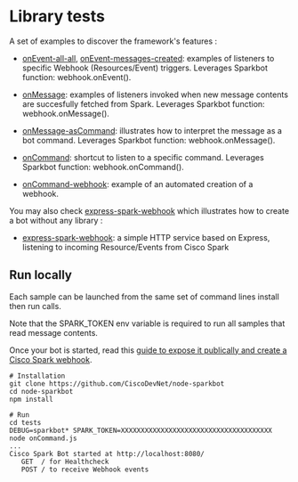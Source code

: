 # Library tests

A set of examples to discover the framework's features : 

- [onEvent-all-all](onEvent-all-all.js), [onEvent-messages-created](onEvent-messages-created.js): examples of listeners to specific Webhook (Resources/Event) triggers. Leverages Sparkbot function: webhook.onEvent().

- [onMessage](onMessage.js): examples of listeners invoked when new message contents are succesfully fetched from Spark. Leverages Sparkbot function: webhook.onMessage(). 

- [onMessage-asCommand](onMessage-asCommand.js): illustrates how to interpret the message as a bot command. Leverages Sparkbot function: webhook.onMessage().

- [onCommand](onCommand.js): shortcut to listen to a specific command. Leverages Sparkbot function: webhook.onCommand().

- [onCommand-webhook](onCommand-webhook.js): example of an automated creation of a webhook.


You may also check [express-spark-webhook](express-spark-webhook.js) which illustrates how to create a bot without any library :

- [express-spark-webhook](express-spark-webhook.js): a simple HTTP service based on Express, listening to incoming Resource/Events from Cisco Spark


## Run locally

Each sample can be launched from the same set of command lines install then run calls.

Note that the SPARK_TOKEN env variable is required to run all samples that read message contents.

Once your bot is started, read this [guide to expose it publically and create a Cisco Spark webhook](../docs/SettingUpYourSparkBot.md).


```shell
# Installation
git clone https://github.com/CiscoDevNet/node-sparkbot
cd node-sparkbot
npm install

# Run
cd tests
DEBUG=sparkbot* SPARK_TOKEN=XXXXXXXXXXXXXXXXXXXXXXXXXXXXXXXXXXXXXX node onCommand.js
...
Cisco Spark Bot started at http://localhost:8080/
   GET  / for Healthcheck
   POST / to receive Webhook events
```




 